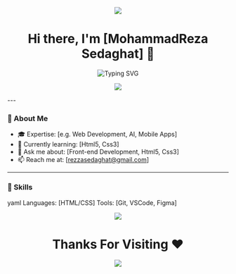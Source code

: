<p align="center">
  <img src="https://capsule-render.vercel.app/api?type=waving&height=250&color=&color=1B1B1B&text=Hey%20,%20its%20me%20!&fontSize=90&fontColor=229922&animation=twinkling&descAlignY=81"/>
</p>

<!-- ✨ Stylish Header -->
<h1 align="center">Hi there, I'm [MohammadReza Sedaghat] 👋</h1>
<p align="center">
  <img src="https://readme-typing-svg.demolab.com?font=Fira+Code&size=24&pause=1000&color=00F7FF&center=true&vCenter=true&width=435&lines=Curious+Developer;Lifelong+Learner;Eager+For+Building+Cool+Front" alt="Typing SVG" />
</p>

<p align="center">
  <img src="https://media0.giphy.com/media/v1.Y2lkPTc5MGI3NjExOGJ5MXRqMTF3c2U4cmNka21tczFzNzE2YzFtZzV6dzRzMDBrYTlkaiZlcD12MV9pbnRlcm5hbF9naWZfYnlfaWQmY3Q9Zw/iIqmM5tTjmpOB9mpbn/giphy.gif"/>
</p>
---

### 🧠 About Me
- 🎓 Expertise: [e.g. Web Development, AI, Mobile Apps]
- 🌱 Currently learning: [Html5, Css3]
- 💬 Ask me about: [Front-end Development, Html5, Css3]
- 📫 Reach me at: [rezzasedaghat@gmail.com]

---

### 🚀 Skills

yaml
Languages: [HTML/CSS]
Tools: [Git, VSCode, Figma]

<p align="center">
  <img src="https://media0.giphy.com/media/v1.Y2lkPTc5MGI3NjExbTRqdHY1cGltbHRkenAwbm5maDMyZ21xZmkxc3Jxa2w2YnpiOWVwZiZlcD12MV9pbnRlcm5hbF9naWZfYnlfaWQmY3Q9Zw/dxn6fRlTIShoeBr69N/giphy.gif"/>
</p>


<h1 align="center">Thanks For Visiting ❤️</h1>

<p align="center">
  <img src="https://capsule-render.vercel.app/api?type=waving&height=250&color=&color=1B1B1B&text=Bye%20My%20Friend%20:)&fontSize=90&fontColor=229922&animation=twinkling&descAlignY=81&section=footer&fontAlignY=50"/>
</p>
